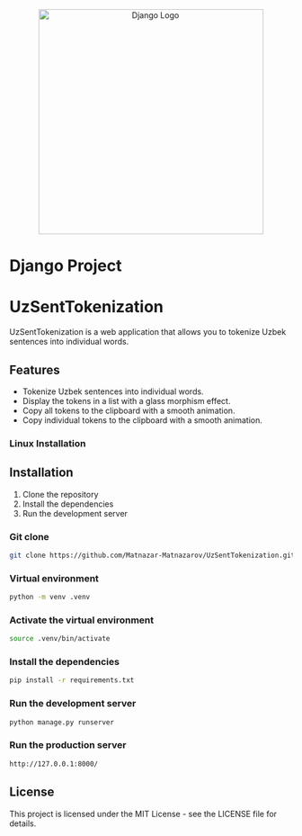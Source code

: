 <div align="center">
  <img src="https://static.djangoproject.com/img/logos/django-logo-negative.png" alt="Django Logo" width="400"/>
</div>

# Django Project

# UzSentTokenization

UzSentTokenization is a web application that allows you to tokenize Uzbek sentences into individual words.

## Features

- Tokenize Uzbek sentences into individual words.
- Display the tokens in a list with a glass morphism effect.
- Copy all tokens to the clipboard with a smooth animation.
- Copy individual tokens to the clipboard with a smooth animation.

### Linux Installation


## Installation

1. Clone the repository
2. Install the dependencies
3. Run the development server

### Git clone

```bash
git clone https://github.com/Matnazar-Matnazarov/UzSentTokenization.git
```

### Virtual environment

```bash
python -m venv .venv
```

### Activate the virtual environment

```bash
source .venv/bin/activate
```

### Install the dependencies

```bash
pip install -r requirements.txt
```

### Run the development server

```bash
python manage.py runserver
```

### Run the production server

```bash
http://127.0.0.1:8000/
```

## License

This project is licensed under the MIT License - see the LICENSE file for details.

